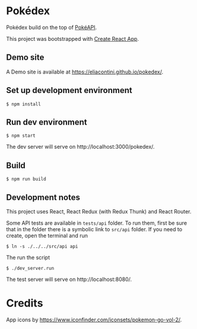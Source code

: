 # Pokédex

Pokédex build on the top of [PokéAPI](https://pokeapi.co/).

This project was bootstrapped with [Create React App](https://create-react-app.dev/).

## Demo site

A Demo site is available at https://eliacontini.github.io/pokedex/.

## Set up development environment

    $ npm install

## Run dev environment

    $ npm start

The dev server will serve on http://localhost:3000/pokedex/.

## Build

    $ npm run build

## Development notes

This project uses React, React Redux (with Redux Thunk) and React Router.

Some API tests are available in `tests/api` folder. To run them, first be sure
that in the folder there is a symbolic link to `src/api` folder.
If you need to create, open the terminal and run

    $ ln -s ./../../src/api api

The run the script

    $ ./dev_server.run

The test server will serve on http://localhost:8080/.

# Credits

App icons by https://www.iconfinder.com/iconsets/pokemon-go-vol-2/.
